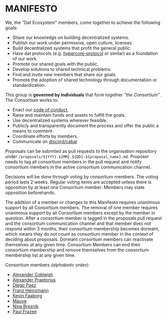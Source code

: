 # MANIFESTO

We, the "Dat Ecosystem" members, come together to achieve the following goals:

- Share our knowledge on building decentralized systems.
- Publish our work under permissive, open culture, licenses.
- Build decentralized systems that profit the general public.
- Have dat protocols (e.g. [hypercore-protocol][1] or similar) as a foundation of our work.
- Promote our shared goals with the public.
- Develop solutions to shared technical problems.
- Find and invite new members that share our goals.
- Promote the adoption of shared technology through documentation or standardization.

This group is **governed by individuals** that form together _"the Consortium"_. The Consortium works to:

- Enact our [code of conduct](./code-of-conduct.md).
- Raise and maintain funds and assets to fulfill the goals.
- Use decentralized systems wherever feasible.
- Publicly and transparently document the process and offer the public a means to comment.
- Coordinate efforts by members.
- Communicate on [discord/cabal](https://github.com/dat-ecosystem/dat-ecosystem.github.io#join-the-dat-ecosystem-chat-network)

Proposals can be submited as pull requests to the organisation repository under `/proposals/${YYY}.${MM}.${DD}-${proposal_name}.md`.
Proposer needs to tag all consortium members in the pull request and notify consortium members in the active consortium communication channel.

Decisions will be done through voting by consortium members. The voting period lasts 2 weeks. Regular voting items are accepted unless there is opposition by at least one Consortium member. Members may state opposition beforehands.

The addition of a member or changes to this Manifesto requires unanimous support by all Consortium members. The removal of one member requires unanimous support by all Consortium members except by the member in question. After a consortium member is tagged in the proposals pull request and the consortium communication channel and that member does not respond within 3 months, their consortium membership becomes dormant, which means they do not count as consortium member in the context of deciding about proposals. Dormant consortium members can reactivate themselves at any given time. Consortium Members can end their consortium membership and remove themselves from the consortium membership list at any given time.

[1]: https://hypercore-protocol.org

Consortium members _(alphabetic order)_:

- [Alexander Cobleigh](https://github.com/cblgh)
- [Alexander Praetorius](https://github.com/serapath)
- [Diego Paez](https://github.com/dpaez)
- [Franz Heinzmann](https://github.com/frando)
- [Kevin Faaborg](https://github.com/zootella)
- [Mauve](https://github.com/rangermauve)
- [Nina Breznik](https://github.com/nbreznik)
- [Paul Frazee](https://github.com/pfrazee)
